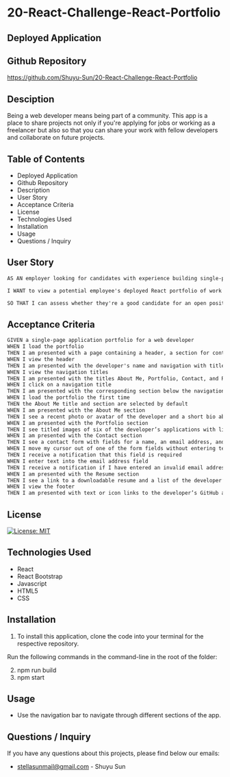 # 20-React-Challenge-React-Portfolio

## Deployed Application

## Github Repository

https://github.com/Shuyu-Sun/20-React-Challenge-React-Portfolio

## Desciption

Being a web developer means being part of a community. This app is a place to share projects not only if you're applying for jobs or working as a freelancer but also so that you can share your work with fellow developers and collaborate on future projects.

## Table of Contents

- Deployed Application
- Github Repository
- Description
- User Story
- Acceptance Criteria
- License
- Technologies Used
- Installation
- Usage
- Questions / Inquiry

## User Story

```md
AS AN employer looking for candidates with experience building single-page applications

I WANT to view a potential employee's deployed React portfolio of work samples

SO THAT I can assess whether they're a good candidate for an open position

```

## Acceptance Criteria

```md
GIVEN a single-page application portfolio for a web developer
WHEN I load the portfolio
THEN I am presented with a page containing a header, a section for content, and a footer
WHEN I view the header
THEN I am presented with the developer's name and navigation with titles corresponding to different sections of the portfolio
WHEN I view the navigation titles
THEN I am presented with the titles About Me, Portfolio, Contact, and Resume, and the title corresponding to the current section is highlighted
WHEN I click on a navigation title
THEN I am presented with the corresponding section below the navigation without the page reloading and that title is highlighted
WHEN I load the portfolio the first time
THEN the About Me title and section are selected by default
WHEN I am presented with the About Me section
THEN I see a recent photo or avatar of the developer and a short bio about them
WHEN I am presented with the Portfolio section
THEN I see titled images of six of the developer’s applications with links to both the deployed applications and the corresponding GitHub repository
WHEN I am presented with the Contact section
THEN I see a contact form with fields for a name, an email address, and a message
WHEN I move my cursor out of one of the form fields without entering text
THEN I receive a notification that this field is required
WHEN I enter text into the email address field
THEN I receive a notification if I have entered an invalid email address
WHEN I am presented with the Resume section
THEN I see a link to a downloadable resume and a list of the developer’s proficiencies
WHEN I view the footer
THEN I am presented with text or icon links to the developer’s GitHub and LinkedIn profiles, and their profile on a third platform (Stack Overflow, Twitter)

```
## License

[![License: MIT](https://img.shields.io/badge/License-MIT-yellow.svg)](https://opensource.org/licenses/MIT)

## Technologies Used

- React
- React Bootstrap
- Javascript
- HTML5
- CSS

## Installation

1. To install this application, clone the code into your terminal for the respective repository.

Run the following commands in the command-line in the root of the folder:

2. npm run build
3. npm start

## Usage

- Use the navigation bar to navigate through different sections of the app.

## Questions / Inquiry

If you have any questions about this projects, please find below our emails:

- stellasunmail@gmail.com - Shuyu Sun
